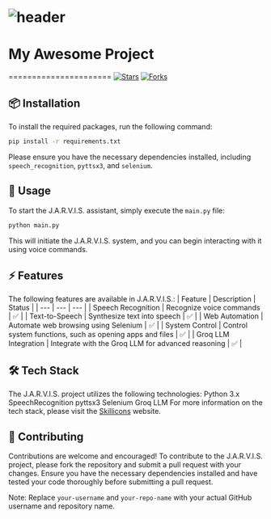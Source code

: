 ![header](https://capsule-render.vercel.app/api?type=waving&color=0:6a5acd,00ff7f,100:6a5acd,00ff7f&height=200&section=header&text=My+Awesome+Project&fontSize=40&fontColor=fff)
======================
# My Awesome Project
======================
[![Stars](https://img.shields.io/github/stars/your-username/your-repo-name?style=social)](https://github.com/your-username/your-repo-name/stargazers)
[![Forks](https://img.shields.io/github/forks/your-username/your-repo-name?style=social)](https://github.com/your-username/your-repo-name/network/members)

## 📦 Installation
To install the required packages, run the following command:
```bash
pip install -r requirements.txt
```
Please ensure you have the necessary dependencies installed, including `speech_recognition`, `pyttsx3`, and `selenium`.

## 🚀 Usage
To start the J.A.R.V.I.S. assistant, simply execute the `main.py` file:
```bash
python main.py
```
This will initiate the J.A.R.V.I.S. system, and you can begin interacting with it using voice commands.

## ⚡ Features
The following features are available in J.A.R.V.I.S.:
| Feature | Description | Status |
| --- | --- | --- |
| Speech Recognition | Recognize voice commands | ✅ |
| Text-to-Speech | Synthesize text into speech | ✅ |
| Web Automation | Automate web browsing using Selenium | ✅ |
| System Control | Control system functions, such as opening apps and files | ✅ |
| Groq LLM Integration | Integrate with the Groq LLM for advanced reasoning | ✅ |

## 🛠️ Tech Stack
The J.A.R.V.I.S. project utilizes the following technologies:
<i class="icon-brackets"></i> Python 3.x
<i class="icon-python"></i> SpeechRecognition
<i class="icon-python"></i> pyttsx3
<i class="icon-python"></i> Selenium
<i class="icon-python"></i> Groq LLM
For more information on the tech stack, please visit the [Skillicons](https://skillicons.dev) website.

## 🤝 Contributing
Contributions are welcome and encouraged! To contribute to the J.A.R.V.I.S. project, please fork the repository and submit a pull request with your changes.
Ensure you have the necessary dependencies installed and have tested your code thoroughly before submitting a pull request.

Note: Replace `your-username` and `your-repo-name` with your actual GitHub username and repository name.
